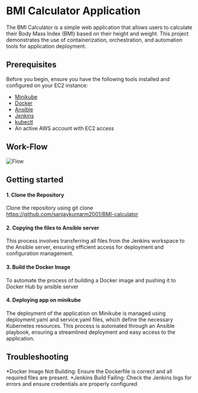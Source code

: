 
# BMI Calculator Application 

The BMI Calculator is a simple web application that allows users to calculate their Body Mass Index (BMI) based on their height and weight. This project demonstrates the use of containerization, orchestration, and automation tools for application deployment.

## Prerequisites
Before you begin, ensure you have the following tools installed and configured on your EC2 instance:

- [Minikube](https://minikube.sigs.k8s.io/docs/start/)
- [Docker](https://docs.docker.com/get-docker/)
- [Ansible](https://www.ansible.com/)
- [Jenkins](https://www.jenkins.io/doc/book/installing/)
- [kubectl](https://kubernetes.io/docs/tasks/tools/install-kubectl/)
- An active AWS account with EC2 access

##  Work-Flow
![Flow](https://github.com/user-attachments/assets/0cd13ab7-c571-4eba-85d6-497c8fbbe314)


##  Getting started

#### 1. Clone the Repository

Clone the repository using git clone https://github.com/sanjaykumarm2001/BMI-calculator

#### 2. Copying the files to Ansible server 

This process involves transferring all files from the Jenkins workspace to the Ansible server, ensuring efficient access for deployment and configuration management.

#### 3. Build the Docker Image
To automate the process of building a Docker image and pushing it to Docker Hub by ansible server  

#### 4. Deploying app on minikube
The deployment of the application on Minikube is managed using deployment.yaml and service.yaml files, which define the necessary Kubernetes resources. This process is automated through an Ansible playbook, ensuring a streamlined deployment and easy access to the application.

## Troubleshooting
*Docker Image Not Building: Ensure the Dockerfile is correct and all required files are present.
*Jenkins Build Failing: 
      Check the Jenkins logs for errors and ensure credentials are properly configured



     

